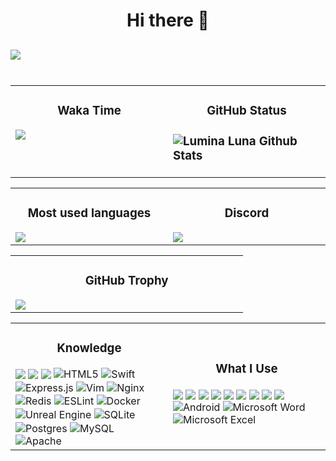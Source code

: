 <h1 align="center"><strong>Hi there</strong> 👋<h2>
  <img align="center" src="https://github.com/luminalunaa/luminalunaa/blob/master/assets/profile.gif">

<br>
<br>
<table>
   <td width="40%" valign="top">
    <h3 align="center"> Waka Time</h3>
    <img src="https://github-readme-stats.vercel.app/api/wakatime?username=luminaluna" />
   </td>
   <td width="40%" valign="top">
    <h3 align="center"> GitHub Status<h3>
    <img alt="Lumina Luna Github Stats" src="https://github-readme-stats.codestackr.vercel.app/api?username=luminalunaa&show_icons=true&hide_border=true&theme=radical" />
   </td>
</table>
<table align="center">
  <td width="40%" valign="top">
    <h3 align="center"> Most used languages</h3>
    <img src="https://github-readme-stats.vercel.app/api/top-langs/?username=ameliakiara&layout=compact&show_icons=true&title_color=fff&icon_color=79ff97&text_color=9f9f9f&bg_color=151515"/>
  </td>
  <td width="40%" valign="top">
    <h3 align="center">Discord</h3>
    <img src="https://discord.c99.nl/widget/theme-3/242969117479403520.png"/>
  </td>
</table>
 <table align="center">
   <td width="40%" valign="top">
     <h3 align="center">GitHub Trophy</h3>
     <img src="https://github-profile-trophy.vercel.app/?username=ameliakiara&theme=monokai&column=7&no-frame=true">
   </td>
 </table>
 <table align="center">
   <td width="40%" valign="middle">
    <h3 align="center">Knowledge</h3>
    <img align="center" src="https://img.shields.io/badge/-JavaScript-F7DF1C?style=for-the-badge&logo=javascript&logoColor=000000">
    <img align="center" src="https://img.shields.io/badge/-MongoDB-4EAA25?style=for-the-badge&logo=mongodb&logoColor=ffffff" />
    <img align="center" src="https://img.shields.io/badge/-TypeScript-0078D6?style=for-the-badge&logo=typescript&logoColor=ffffff" />
    <img align="center" alt="HTML5" src="https://img.shields.io/badge/html5-%23E34F26.svg?&style=for-the-badge&logo=html5&logoColor=white"/>
    <img align="center" alt="Swift" src="https://img.shields.io/badge/swift-%23FA7343.svg?&style=for-the-badge&logo=swift&logoColor=white"/>
    <img align="center" alt="Express.js" src="https://img.shields.io/badge/express.js-%23404d59.svg?&style=for-the-badge"/>
    <img align="center" alt="Vim" src="https://img.shields.io/badge/VIM-%2311AB00.svg?&style=for-the-badge&logo=vim&logoColor=white"/>
    <img align="center" alt="Nginx" src="https://img.shields.io/badge/nginx-%23009639.svg?&style=for-the-badge&logo=nginx&logoColor=white"/>
    <img align="center" alt="Redis" src="https://img.shields.io/badge/redis-%23DD0031.svg?&style=for-the-badge&logo=redis&logoColor=white"/>
    <img align="center" alt="ESLint" src="https://img.shields.io/badge/ESLint-4B3263?style=for-the-badge&logo=eslint&logoColor=white" />
    <img align="center" alt="Docker" src="https://img.shields.io/badge/docker-%230db7ed.svg?&style=for-the-badge&logo=docker&logoColor=white"/>
    <img align="center" alt="Unreal Engine" src="https://img.shields.io/badge/unrealengine-%23313131.svg?&style=for-the-badge&logo=unrealengine&logoColor=white"/>
    <img align="center" alt="SQLite" src ="https://img.shields.io/badge/sqlite-%2307405e.svg?&style=for-the-badge&logo=sqlite&logoColor=white"/>
    <img align="center" alt="Postgres" src ="https://img.shields.io/badge/postgres-%23316192.svg?&style=for-the-badge&logo=postgresql&logoColor=white"/>
    <img align="center" alt="MySQL" src="https://img.shields.io/badge/mysql-%2300f.svg?&style=for-the-badge&logo=mysql&logoColor=white"/>
    <img align="center" alt="Apache" src="https://img.shields.io/badge/apache-%23D42029.svg?&style=for-the-badge&logo=apache&logoColor=white"/>
   </td>
   <td width="40%" valign="middle">
    <h3 align="center">What I Use</h3>
    <img align="center" src="https://img.shields.io/discord/738991925721432165?label=Discord&logo=discord&style=for-the-badge">
    <img align="center" src="https://img.shields.io/badge/-Node.js-3c873a?style=for-the-badge&logo=node.js&logoColor=ffffff">
    <img align="center" src="https://img.shields.io/badge/-Windows-0078D6?style=for-the-badge&logo=windows&logoColor=ffffff" />
    <img align="center" src="https://img.shields.io/badge/-Bash-4EAA25?style=for-the-badge&logo=gnu-bash&logoColor=ffffff" />
    <img align="center" src="https://img.shields.io/badge/-VSCODE-FFFFFF?style=for-the-badge&logo=visual-studio-code&logoColor=0000FF" />
    <img align="center" src="https://img.shields.io/badge/-Ubuntu-FF8C00?style=for-the-badge&logo=ubuntu&logoColor=ffffff" />
    <img align="center" src="https://img.shields.io/badge/-Manjaro-4EAA25?style=for-the-badge&logo=manjaro&logoColor=ffffff" />
    <img align="center" src="https://img.shields.io/badge/-Arch%20Linux-0078D6?style=for-the-badge&logo=arch-linux&logoColor=ffffff" />
    <img align="center" src="https://img.shields.io/badge/-Kali%20Linux-0078D6?style=for-the-badge&logo=kali-linux&logoColor=ffffff" />
    <img align="center" alt="Android" src="https://img.shields.io/badge/Android-3DDC84?style=for-the-badge&logo=android&logoColor=white" />
    <img align="center" alt="Microsoft Word" src="https://img.shields.io/badge/Microsoft_Word-2B579A?style=for-the-badge&logo=microsoft-word&logoColor=white" />
    <img align="center" alt="Microsoft Excel" src="https://img.shields.io/badge/Microsoft_Excel-217346?style=for-the-badge&logo=microsoft-excel&logoColor=white" />
  </td>
 </table>
<table align="center">

</table>

[website]: https://tokisaki.xyz
[twitter]: https://twitter.com/tokisaki
[youtube]: https://youtube.com/codeSTACKr
[instagram]: https://instagram.com/codeSTACKr
[linkedin]: https://linkedin.com/in/codeSTACKr
[webdevplaylist]: https://www.youtube.com/playlist?list=PLkwxH9e_vrAJ0WbEsFA9W3I1W-g_BTsbt
[jsplaylist]: https://www.youtube.com/playlist?list=PLkwxH9e_vrALRJKu7wfXby3MKeflhTu6B
[cssplaylist]: https://www.youtube.com/playlist?list=PLkwxH9e_vrALSdvZuEh6gqQdmDoDIoqz4
[reactplaylist]: https://www.youtube.com/playlist?list=PLkwxH9e_vrAK4TdffpxKY3QGyHCpxFcQ0
